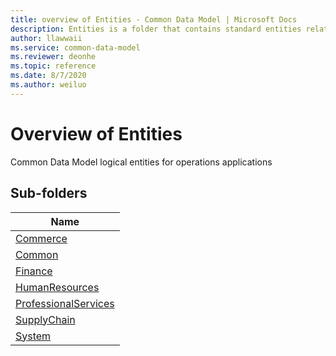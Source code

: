 ```yaml
---
title: overview of Entities - Common Data Model | Microsoft Docs
description: Entities is a folder that contains standard entities related to the Common Data Model.
author: llawwaii
ms.service: common-data-model
ms.reviewer: deonhe
ms.topic: reference
ms.date: 8/7/2020
ms.author: weiluo
---
```


# Overview of Entities

Common Data Model logical entities for operations applications  

## Sub-folders

|Name|
|---|
|[Commerce](Commerce/overview.md)|
|[Common](Common/overview.md)|
|[Finance](Finance/overview.md)|
|[HumanResources](HumanResources/overview.md)|
|[ProfessionalServices](ProfessionalServices/overview.md)|
|[SupplyChain](SupplyChain/overview.md)|
|[System](System/overview.md)|



